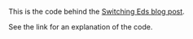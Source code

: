 This is the code behind the [Switching Eds blog post](http://matthewearl.github.io/2015/07/28/switching-eds-with-python/).

See the link for an explanation of the code.


